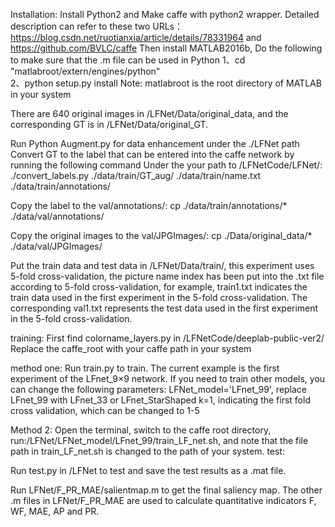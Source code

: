 Installation:
Install Python2 and Make caffe with python2 wrapper. Detailed description can refer to these two URLs：https://blog.csdn.net/ruotianxia/article/details/78331964 and https://github.com/BVLC/caffe
Then install MATLAB2016b, Do the following to make sure that the .m file can be used in Python
1、cd "matlabroot/extern/engines/python"  
2、python setup.py install
Note: matlabroot is the root directory of MATLAB in your system

There are 640 original images in /LFNet/Data/original_data, and the corresponding GT is in /LFNet/Data/original_GT.

Run Python Augment.py for data enhancement under the ./LFNet path
Convert GT to the label that can be entered into the caffe network by running the following command Under the your path to /LFNetCode/LFNet/:
./convert_labels.py ./data/train/GT_aug/ ./data/train/name.txt ./data/train/annotations/ 

Copy the label to the val/annotations/:
cp ./data/train/annotations/* ./data/val/annotations/

Copy the original images to the val/JPGImages/:
cp ./Data/original_data/* ./data/val/JPGImages/

Put the train data and test data in /LFNet/Data/train/, this experiment uses 5-fold cross-validation, the picture name index has been put into the .txt file according to 5-fold cross-validation, 
for example, train1.txt indicates the train data used in the first experiment in the 5-fold cross-validation. 
The corresponding val1.txt represents the test data used in the first experiment in the 5-fold cross-validation.

training:
First find colorname_layers.py in /LFNetCode/deeplab-public-ver2/
Replace the caffe_root with your caffe path in your system

method one:
Run train.py to train.
The current example is the first experiment of the LFnet_9×9 network. If you need to train other models, you can change the following parameters:
LFNet_model='LFnet_99', replace LFnet_99 with LFnet_33 or LFnet_StarShaped
k=1, indicating the first fold cross validation, which can be changed to 1-5

Method 2:
Open the terminal, switch to the caffe root directory, 
run:/LFNet/LFNet_model/LFnet_99/train_LF_net.sh, and note that the file path in train_LF_net.sh is changed to the path of your system.
test:

Run test.py in /LFNet to test and save the test results as a .mat file.

Run LFNet/F_PR_MAE/salientmap.m to get the final saliency map. The other .m files in LFNet/F_PR_MAE are used to calculate quantitative indicators F, WF, MAE, AP and PR.
